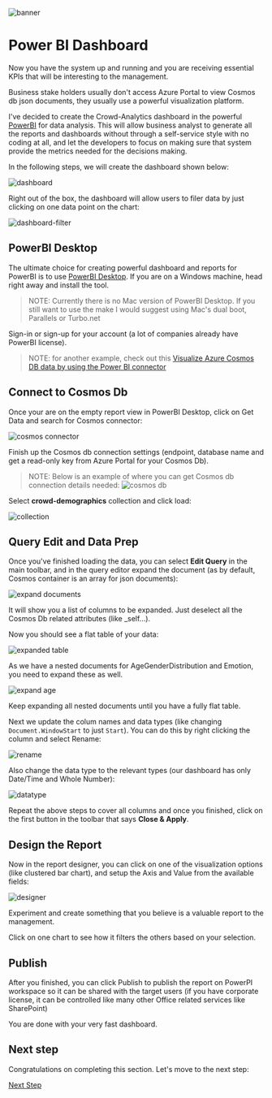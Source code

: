 ![banner](assets/banner.png)

# Power BI Dashboard

Now you have the system up and running and you are receiving essential KPIs that will be interesting to the management.

Business stake holders usually don't access Azure Portal to view Cosmos db json documents, they usually use a powerful visualization platform.

I've decided to create the Crowd-Analytics dashboard in the powerful [PowerBI](https://powerbi.microsoft.com/en-us/) for data analysis. This will allow business analyst to generate all the reports and dashboards without through a self-service style with no coding at all, and let the developers to focus on making sure that system provide the metrics needed for the decisions making.

In the following steps, we will create the dashboard shown below:

![dashboard](assets/dashboard-view.png)

Right out of the box, the dashboard will allow users to filer data by just clicking on one data point on the chart:

![dashboard-filter](assets/dashboard-filter.png)

## PowerBI Desktop

The ultimate choice for creating powerful dashboard and reports for PowerBI is to use [PowerBI Desktop](https://powerbi.microsoft.com/en-us/desktop/). If you are on a Windows machine, head right away and install the tool.

>NOTE: Currently there is no Mac version of PowerBI Desktop. If you still want to use the make I would suggest using Mac's dual boot, Parallels or Turbo.net

Sign-in or sign-up for your account (a lot of companies already have PowerBI license).

>NOTE: for another example, check out this [Visualize Azure Cosmos DB data by using the Power BI connector](https://docs.microsoft.com/en-us/azure/cosmos-db/powerbi-visualize)

## Connect to Cosmos Db

Once your are on the empty report view in PowerBI Desktop, click on Get Data and search for Cosmos connector:

![cosmos connector](assets/bi-data.png)

Finish up the Cosmos db connection settings (endpoint, database name and get a read-only key from Azure Portal for your Cosmos Db).

>NOTE: Below is an example of where you can get Cosmos db connection details needed:
![cosmos db](assets/cosmos-keys.png)

Select **crowd-demographics** collection and click load:

![collection](assets/bi-collection.png)

## Query Edit and Data Prep

Once you've finished loading the data, you can select **Edit Query** in the main toolbar, and in the query editor expand the document (as by default, Cosmos container is an array for json documents):

![expand documents](assets/bi-expand-docs.png)

It will show you a list of columns to be expanded. Just deselect all the Cosmos Db related attributes (like _self...).

Now you should see a flat table of your data:

![expanded table](assets/bi-expand-table.png)

As we have a nested documents for AgeGenderDistribution and Emotion, you need to expand these as well.

![expand age](assets/bi-expand-age.png)

Keep expanding all nested documents until you have a fully flat table.

Next we update the colum names and data types (like changing ```Document.WindowStart``` to just ```Start```). You can do this by right clicking the column and select Rename:

![rename](assets/bi-edit-rename.png)

Also change the data type to the relevant types (our dashboard has only Date/Time and Whole Number):

![datatype](assets/bi-datatype.png)

Repeat the above steps to cover all columns and once you finished, click on the first button in the toolbar that says **Close & Apply**.

## Design the Report

Now in the report designer, you can click on one of the visualization options (like clustered bar chart), and setup the Axis and Value from the available fields:

![designer](assets/designer.png)

Experiment and create something that you believe is a valuable report to the management.

Click on one chart to see how it filters the others based on your selection.

## Publish

After you finished, you can click Publish to publish the report on PowerPI workspace so it can be shared with the target users (if you have corporate license, it can be controlled like many other Office related services like SharePoint)

You are done with your very fast dashboard.

## Next step

Congratulations on completing this section. Let's move to the next step:

[Next Step](../07-apis/README.md)